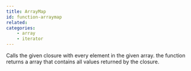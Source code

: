 ```yaml
---
title: ArrayMap
id: function-arraymap
related:
categories:
    - array
    - iterator
---
```


Calls the given closure with every element in the given array.
		the function returns a array that contains all values returned by the closure.